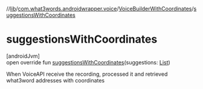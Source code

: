 //[lib](../../../index.md)/[com.what3words.androidwrapper.voice](../index.md)/[VoiceBuilderWithCoordinates](index.md)/[suggestionsWithCoordinates](suggestions-with-coordinates.md)

# suggestionsWithCoordinates

[androidJvm]\
open override fun [suggestionsWithCoordinates](suggestions-with-coordinates.md)(suggestions: [List](https://kotlinlang.org/api/latest/jvm/stdlib/kotlin.collections/-list/index.html)<SuggestionWithCoordinates>)

When VoiceAPI receive the recording, processed it and retrieved what3word addresses with coordinates
